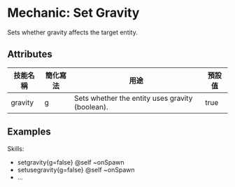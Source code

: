 Mechanic: Set Gravity
=====================

Sets whether gravity affects the target entity.

Attributes
----------

| 技能名稱 | 簡化寫法| 用途 | 預設值 |
|-----------|---------|-------------------------------------------------|---------------|
| gravity   | g   | Sets whether the entity uses gravity (boolean). | true  |

  

Examples
--------

  Skills:
  - setgravity{g=false} @self ~onSpawn
  - setusegravity{g=false} @self ~onSpawn
  - ...